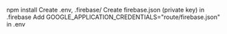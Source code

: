 npm install
Create .env, .firebase/
Create firebase.json (private key) in .firebase
Add GOOGLE_APPLICATION_CREDENTIALS="route/firebase.json" in .env
